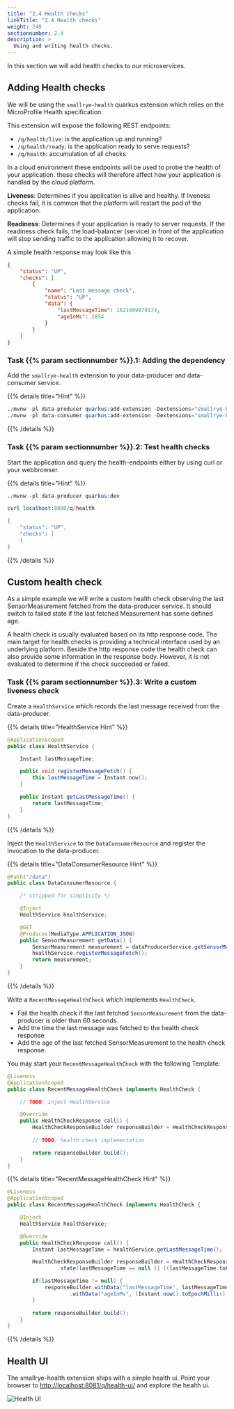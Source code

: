 ```yaml
---
title: "2.4 Health checks"
linkTitle: "2.4 Health checks"
weight: 240
sectionnumber: 2.4
description: >
  Using and writing health checks.
---
```


In this section we will add health checks to our microservices. 

## Adding Health checks

We will be using the `smallrye-health` quarkus extension which relies on the MicroProfile Health specification. 

This extension will expose the following REST endpoints:

* `/q/health/live`: is the application up and running? 
* `/q/health/ready`: is the application ready to serve requests?
* `/q/health`: accumulation of all checks

In a cloud environment these endpoints will be used to probe the health of your application. these checks will therefore
affect how your application is handled by the cloud platform.

**Liveness**: Determines if you application is alive and healthy. If liveness checks fail, it is common that the platform
will restart the pod of the application.

**Readiness**: Determines if your application is ready to server requests. If the readiness check fails, the load-balancer
(service) in front of the application will stop sending traffic to the application allowing it to recover.

A simple health response may look like this
```json
{
    "status": "UP",
    "checks": [
        {
            "name": "Last message check",
            "status": "UP",
            "data": {
                "lastMessageTime": 1621409879174,
                "ageInMs": 2854
            }
        }
    ]
}
```

### Task {{% param sectionnumber %}}.1: Adding the dependency

Add the `smallrye-health` extension to your data-producer and data-consumer service.

{{% details title="Hint" %}}
```s
./mvnw -pl data-producer quarkus:add-extension -Dextensions="smallrye-health"
./mvnw -pl data-consumer quarkus:add-extension -Dextensions="smallrye-health"
```
{{% /details %}}


### Task {{% param sectionnumber %}}.2: Test health checks

Start the application and query the health-endpoints either by using curl or your webbrowser.

{{% details title="Hint" %}}
```s
./mvnw -pl data-producer quarkus:dev

curl localhost:8080/q/health 

{
    "status": "UP",
    "checks": [
    ]
}
```
{{% /details %}}

## Custom health check

As a simple example we will write a custom health check observing the last SensorMeasurement fetched from the
data-producer service. It should switch to failed state if the last fetched Measurement has some defined age.

A health check is usually evaluated based on its http response code. The main target for health checks is providing a
technical interface used by an underlying platform. Beside the http response code the health check can also provide some
information in the response body. However, it is not evaluated to determine if the check succeeded or failed.

### Task {{% param sectionnumber %}}.3: Write a custom liveness check

Create a `HealthService` which records the last message received from the data-producer.

{{% details title="HealthService Hint" %}}
```java
@ApplicationScoped
public class HealthService {

    Instant lastMessageTime;

    public void registerMessageFetch() {
        this.lastMessageTime = Instant.now();
    }

    public Instant getLastMessageTime() {
        return lastMessageTime;
    }
}
```
{{% /details %}}

Inject the `HealthService` to the `DataConsumerResource` and register the invocation to the data-producer.

{{% details title="DataConsumerResource Hint" %}}
```java
@Path("/data")
public class DataConsumerResource {

    /* stripped for simplicity */

    @Inject
    HealthService healthService;

    @GET
    @Produces(MediaType.APPLICATION_JSON)
    public SensorMeasurement getData() {
        SensorMeasurement measurement = dataProducerService.getSensorMeasurement();
        healthService.registerMessageFetch();
        return measurement;
    }
}
```
{{% /details %}}

Write a `RecentMessageHealthCheck` which implements `HealthCheck`. 
  * Fail the health check if the last fetched `SensorMeasurement` from the data-producer is older than 60 seconds.
  * Add the time the last message was fetched to the health check response
  * Add the age of the last fetched SensorMeasurement to the health check response.

You may start your `RecentMessageHealthCheck` with the following Template:

```java
@Liveness
@ApplicationScoped
public class RecentMessageHealthCheck implements HealthCheck {

    // TODO: inject HealthService

    @Override
    public HealthCheckResponse call() {
        HealthCheckResponseBuilder responseBuilder = HealthCheckResponse.named("Last message check");
        
        // TODO: health check implementation

        return responseBuilder.build();
    }
}
```

{{% details title="RecentMessageHealthCheck Hint" %}}
```java
@Liveness
@ApplicationScoped
public class RecentMessageHealthCheck implements HealthCheck {

    @Inject
    HealthService healthService;

    @Override
    public HealthCheckResponse call() {
        Instant lastMessageTime = healthService.getLastMessageTime();

        HealthCheckResponseBuilder responseBuilder = HealthCheckResponse.named("Last message check")
                .state(lastMessageTime == null || ((lastMessageTime.toEpochMilli() + 60000) >= Instant.now().toEpochMilli()));

        if(lastMessageTime != null) {
            responseBuilder.withData("lastMessageTime", lastMessageTime.toEpochMilli())
                    .withData("ageInMs", (Instant.now().toEpochMilli() - lastMessageTime.toEpochMilli()));
        }

        return responseBuilder.build();
    }
}
```
{{% /details %}}

## Health UI

The smallrye-health extension ships with a simple health ui. Point your browser to <http://localhost:8081/q/health-ui/>
and explore the health ui.

![Health UI](../health-ui.png)

